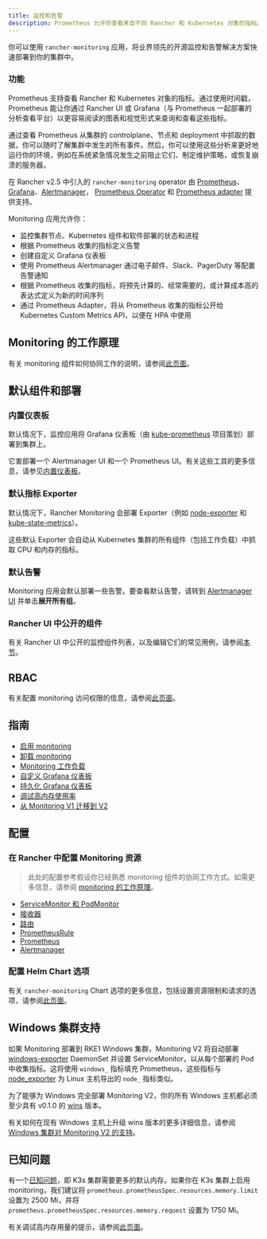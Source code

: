 ```yaml
---
title: 监控和告警
description: Prometheus 允许你查看来自不同 Rancher 和 Kubernetes 对象的指标。了解监控范围以及如何启用集群监控
---
```


你可以使用 `rancher-monitoring` 应用，将业界领先的开源监控和告警解决方案快速部署到你的集群中。


### 功能

Prometheus 支持查看 Rancher 和 Kubernetes 对象的指标。通过使用时间戳，Prometheus 能让你通过 Rancher UI 或 Grafana（与 Prometheus 一起部署的分析查看平台）以更容易阅读的图表和视觉形式来查询和查看这些指标。

通过查看 Prometheus 从集群的 controlplane、节点和 deployment 中抓取的数据，你可以随时了解集群中发生的所有事件。然后，你可以使用这些分析来更好地运行你的环境，例如在系统紧急情况发生之前阻止它们、制定维护策略，或恢复崩溃的服务器。

在 Rancher v2.5 中引入的 `rancher-monitoring` operator 由 [Prometheus](https://prometheus.io/)、[Grafana](https://grafana.com/grafana/)、[Alertmanager](https://prometheus.io/docs/alerting/latest/alertmanager/)， [Prometheus Operator](https://github.com/prometheus-operator/prometheus-operator) 和 [Prometheus adapter](https://github.com/DirectXMan12/k8s-prometheus-adapter) 提供支持。

Monitoring 应用允许你：

- 监控集群节点、Kubernetes 组件和软件部署的状态和进程
- 根据 Prometheus 收集的指标定义告警
- 创建自定义 Grafana 仪表板
- 使用 Prometheus Alertmanager 通过电子邮件、Slack、PagerDuty 等配置告警通知
- 根据 Prometheus 收集的指标，将预先计算的、经常需要的，或计算成本高的表达式定义为新的时间序列
- 通过 Prometheus Adapter，将从 Prometheus 收集的指标公开给 Kubernetes Custom Metrics API，以便在 HPA 中使用

## Monitoring 的工作原理

有关 monitoring 组件如何协同工作的说明，请参阅[此页面](../integrations-in-rancher/monitoring-and-alerting/how-monitoring-works.md)。

## 默认组件和部署

### 内置仪表板

默认情况下，监控应用将 Grafana 仪表板（由 [kube-prometheus](https://github.com/prometheus-operator/kube-prometheus) 项目策划）部署到集群上。

它害部署一个 Alertmanager UI 和一个 Prometheus UI。有关这些工具的更多信息，请参见[内置仪表板](../integrations-in-rancher/monitoring-and-alerting/built-in-dashboards.md)。
### 默认指标 Exporter

默认情况下，Rancher Monitoring 会部署 Exporter（例如 [node-exporter](https://github.com/prometheus/node_exporter) 和 [kube-state-metrics](https://github.com/kubernetes/kube-state-metrics)）。

这些默认 Exporter 会自动从 Kubernetes 集群的所有组件（包括工作负载）中抓取 CPU 和内存的指标。

### 默认告警

Monitoring 应用会默认部署一些告警。要查看默认告警，请转到 [Alertmanager UI](../integrations-in-rancher/monitoring-and-alerting/built-in-dashboards.md#alertmanager-ui) 并单击**展开所有组**。

### Rancher UI 中公开的组件

有关 Rancher UI 中公开的监控组件列表，以及编辑它们的常见用例，请参阅[本节](../integrations-in-rancher/monitoring-and-alerting/how-monitoring-works.md#rancher-ui-中公开的组件)。

## RBAC

有关配置 monitoring 访问权限的信息，请参阅[此页面](../integrations-in-rancher/monitoring-and-alerting/rbac-for-monitoring.md)。

## 指南

- [启用 monitoring](../how-to-guides/advanced-user-guides/monitoring-alerting-guides/enable-monitoring.md)
- [卸载 monitoring](../how-to-guides/advanced-user-guides/monitoring-alerting-guides/uninstall-monitoring.md)
- [Monitoring 工作负载](../how-to-guides/advanced-user-guides/monitoring-alerting-guides/set-up-monitoring-for-workloads.md)
- [自定义 Grafana 仪表板](../how-to-guides/advanced-user-guides/monitoring-alerting-guides/customize-grafana-dashboard.md)
- [持久化 Grafana 仪表板](../how-to-guides/advanced-user-guides/monitoring-alerting-guides/create-persistent-grafana-dashboard.md)
- [调试高内存使用率](../how-to-guides/advanced-user-guides/monitoring-alerting-guides/debug-high-memory-usage.md)
- [从 Monitoring V1 迁移到 V2](../how-to-guides/advanced-user-guides/monitoring-alerting-guides/migrate-to-rancher-v2.5+-monitoring.md)

## 配置

### 在 Rancher 中配置 Monitoring 资源

> 此处的配置参考假设你已经熟悉 monitoring 组件的协同工作方式。如需更多信息，请参阅 [monitoring 的工作原理](../integrations-in-rancher/monitoring-and-alerting/how-monitoring-works.md)。

- [ServiceMonitor 和 PodMonitor](../reference-guides/monitoring-v2-configuration/servicemonitors-and-podmonitors.md)
- [接收器](../reference-guides/monitoring-v2-configuration/receivers.md)
- [路由](../reference-guides/monitoring-v2-configuration/routes.md)
- [PrometheusRule](../how-to-guides/advanced-user-guides/monitoring-v2-configuration-guides/advanced-configuration/prometheusrules.md)
- [Prometheus](../how-to-guides/advanced-user-guides/monitoring-v2-configuration-guides/advanced-configuration/prometheus.md)
- [Alertmanager](../how-to-guides/advanced-user-guides/monitoring-v2-configuration-guides/advanced-configuration/alertmanager.md)

### 配置 Helm Chart 选项

有关 `rancher-monitoring` Chart 选项的更多信息，包括设置资源限制和请求的选项，请参阅[此页面](../reference-guides/monitoring-v2-configuration/helm-chart-options.md)。

## Windows 集群支持

如果 Monitoring 部署到 RKE1 Windows 集群，Monitoring V2 将自动部署 [windows-exporter](https://github.com/prometheus-community/windows_exporter) DaemonSet 并设置 ServiceMonitor，以从每个部署的 Pod 中收集指标。这将使用 `windows_` 指标填充 Prometheus，这些指标与 [node_exporter](https://github.com/prometheus/node_exporter) 为 Linux 主机导出的 `node_` 指标类似。

为了能够为 Windows 完全部署 Monitoring V2，你的所有 Windows 主机都必须至少具有 v0.1.0 的 [wins](https://github.com/rancher/wins) 版本。

有关如何在现有 Windows 主机上升级 wins 版本的更多详细信息，请参阅 [Windows 集群对 Monitoring V2 的支持](../integrations-in-rancher/monitoring-and-alerting/windows-support.md)。


## 已知问题

有一个[已知问题](https://github.com/rancher/rancher/issues/28787#issuecomment-693611821)，即 K3s 集群需要更多的默认内存。如果你在 K3s 集群上启用 monitoring，我们建议将 `prometheus.prometheusSpec.resources.memory.limit` 设置为 2500 Mi，并将 `prometheus.prometheusSpec.resources.memory.request` 设置为 1750 Mi。

有关调试高内存用量的提示，请参阅[此页面](../how-to-guides/advanced-user-guides/monitoring-alerting-guides/debug-high-memory-usage.md)。
